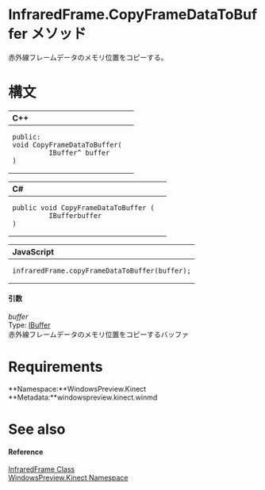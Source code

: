 InfraredFrame.CopyFrameDataToBuffer メソッド  
==========================================  

赤外線フレームデータのメモリ位置をコピーする。
<span id="syntaxSection"></span>

構文
======  

<table>
<colgroup>
<col width="100%" />
</colgroup>
<thead>
<tr class="header">
<th align="left">C++</th>
</tr>
</thead>
<tbody>
<tr class="odd">
<td align="left"><pre><code>public:  
void CopyFrameDataToBuffer(  
         IBuffer^ buffer  
)</code></pre></td>
</tr>
</tbody>
</table>

<table>
<colgroup>
<col width="100%" />
</colgroup>
<thead>
<tr class="header">
<th align="left">C#</th>
</tr>
</thead>
<tbody>
<tr class="odd">
<td align="left"><pre><code>public void CopyFrameDataToBuffer (  
         IBufferbuffer  
)</code></pre></td>
</tr>
</tbody>
</table>

<table>
<colgroup>
<col width="100%" />
</colgroup>
<thead>
<tr class="header">
<th align="left">JavaScript</th>
</tr>
</thead>
<tbody>
<tr class="odd">
<td align="left"><pre><code>infraredFrame.copyFrameDataToBuffer(buffer);</code></pre></td>
</tr>
</tbody>
</table>

<span id="ID4EG"></span>
#### 引数  

*buffer*    
Type: [IBuffer](http://msdn.microsoft.com/en-us/library/windows.storage.streams.ibuffer.aspx)  
赤外線フレームデータのメモリ位置をコピーするバッファ  

<span id="requirements"></span>

Requirements  
============  

**Namespace:**WindowsPreview.Kinect  
**Metadata:**windowspreview.kinect.winmd  

<span id="ID4E3"></span>

See also  
========  

<span id="ID4E5"></span>
#### Reference  

[InfraredFrame Class](../../InfraredFrame_Class.md)  
 [WindowsPreview.Kinect Namespace](../../../Kinect.md)  



<!--Please do not edit the data in the comment block below.-->
<!--
TOCTitle : CopyFrameDataToBuffer Method
RLTitle : InfraredFrame.CopyFrameDataToBuffer Method
KeywordK : CopyFrameDataToBuffer method
KeywordK : InfraredFrame.CopyFrameDataToBuffer method
KeywordF : WindowsPreview.Kinect.InfraredFrame.CopyFrameDataToBuffer
KeywordF : InfraredFrame.CopyFrameDataToBuffer
KeywordF : CopyFrameDataToBuffer
KeywordF : WindowsPreview.Kinect.InfraredFrame.CopyFrameDataToBuffer(Windows.Storage.Streams.IBuffer)
KeywordA : M:WindowsPreview.Kinect.InfraredFrame.CopyFrameDataToBuffer(Windows.Storage.Streams.IBuffer)
AssetID : M:WindowsPreview.Kinect.InfraredFrame.CopyFrameDataToBuffer(Windows.Storage.Streams.IBuffer)
Locale : en-us
CommunityContent : 1
APIType : Managed
APILocation : windowspreview.kinect.winmd
APIName : WindowsPreview.Kinect.InfraredFrame.CopyFrameDataToBuffer
TargetOS : Windows
TopicType : kbSyntax
DevLang : VB
DevLang : CSharp
DevLang : JavaScript
DevLang : C++
DocSet : K4Wv2
ProjType : K4Wv2Proj
Technology : Kinect for Windows
Product : Kinect for Windows SDK v2
productversion : 20
-->

